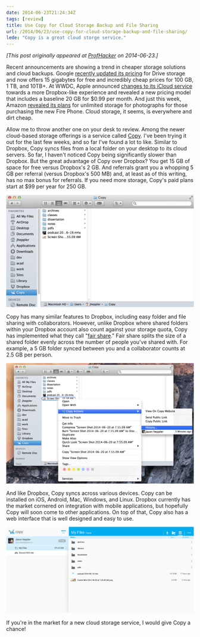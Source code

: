 ```yaml
---
date: 2014-06-23T21:24:34Z
tags: [review]
title: Use Copy for Cloud Storage Backup and File Sharing
url: /2014/06/23/use-copy-for-cloud-storage-backup-and-file-sharing/
lede: "Copy is a great cloud storge service."
---
```


*[This post originally appeared at [ProfHacker](http://chronicle.com/blogs/profhacker/use-copy-for-cloud-storage-backup-and-file-sharing/57377) on 2014-06-23.]*

Recent announcements are showing a trend in cheaper storage solutions and cloud backups. Google [recently updated its pricing](http://techcrunch.com/2014/03/13/google-drive-gets-a-big-price-drop-100gb-now-costs-1-99-a-month/) for Drive storage and now offers 15 gigabytes for free and incredibly cheap prices for 100 GB, 1 TB, and 10TB+. At WWDC, Apple announced [changes to its iCloud service](http://www.theverge.com/2014/6/2/5771942/apple-announces-icloud-drive) towards a more Dropbox-like experience and revealed a new pricing model that includes a baseline 20 GB for $0.99 per month. And just this week, Amazon [revealed its plans](http://www.theverge.com/2014/6/18/5821384/amazon-offering-unlimited-photo-storage-for-fire-phone-owners) for unlimited storage for photographs for those purchasing the new Fire Phone.  Cloud storage, it seems, is everywhere and dirt cheap.

Allow me to throw another one on your desk to review. Among the newer cloud-based storage offerings is a service called [Copy](https://www.copy.com/home/). I've been trying it out for the last few weeks, and so far I've found a lot to like. Similar to Dropbox, Copy syncs files from a local folder on your desktop to its cloud servers. So far, I haven't noticed Copy being significantly slower than Dropbox. But the great advantage of Copy over Dropbox? You get 15 GB of space for free versus Dropbox's 2 GB. And referrals grant you a whopping 5 GB per referral (versus Dropbox's 500 MB) and, at least as of this writing, has no max bonus for referrals. If you need more storage, Copy's paid plans start at $99 per year for 250 GB.

![Copy local](/assets/images/copy_local.png)

Copy has many similar features to Dropbox, including easy folder and file sharing with collaborators. However, unlike Dropbox where shared folders within your Dropbox account also count against your storage quota, Copy has implemented what they call "[fair share](https://www.youtube.com/watch?v=m36ZMdE-vro&feature=youtu.be)." Fair share splits the size of a shared folder evenly across the number of people you've shared with. For example, a 5 GB folder synced between you and a collaborator counts at 2.5 GB per person. 

![Copy actions](/assets/images/copy_actions.png)

And like Dropbox, Copy syncs across various devices. Copy can be installed on iOS, Android, Mac, Windows, and Linux. Dropbox currently has the market cornered on integration with mobile applications, but hopefully Copy will soon come to other applications. On top of that, Copy also has a web interface that is well designed and easy to use. 

![Copy web](/assets/images/copy_web.png)
 
If you're in the market for a new cloud storage service, I would give Copy a chance!
